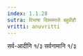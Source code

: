 ```yaml
---
index: 1.1.28
sutra: विभाषा दिक्समासे बहुव्रीहौ
vritti: anuvritti
---
```


सर्व-आदीनि १/३ सर्वनामानि १/३ 